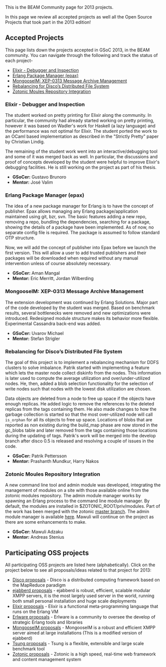 This is the BEAM Community page for 2013 projects.

In this page we review all accepted projects as well all the Open Source Projects that took part in the 2013 edition!

## Accepted Projects

This page lists down the projects accepted in GSoC 2013, in the BEAM community. You can navigate through the following and track the status of each project-

* [Elixir - Debugger and Inspection](#elixir---debugger-and-inspection)
* [Erlang Package Manager (epax)](#erlang-package-manager-epax)
* [MongooseIM: XEP-0313 Message Archive Management](#mongooseim-xep-0313-message-archive-management)
* [Rebalancing for Disco’s Distributed File System](#rebalancing-for-discos-distributed-file-system)
* [Zotonic Moules Repository Integration](#zotonic-moules-repository-integration)

### Elixir - Debugger and Inspection

The student worked on pretty printing for Elixir along the community. In particular, the community had already started working on pretty printing, however it was based on Wadler's work for Haskell (a lazy language) and the performance was not optimal for Elixir. The student ported the work to an OCaml based implementation as described in the "Strictly Pretty" paper by Christian Lindig.

The remaining of the student work went into an interactive/debugging tool and some of it was merged back as well. In particular, the discussions and proof of concepts developed by the student were helpful to improve Elixir's debugging facilities. He is still working on the project as part of his thesis.

* **GSoCer:** Gustavo Brunoro
* **Mentor:** José Valim

### Erlang Package Manager (epax)

The idea of a new package manager for Erlang is to have the concept of publisher. Epax allows managing any Erlang package/application maintained using git, bzr, svn. The basic features adding a new repo, removing a repo, bundling the dependencies, searching for a package, showing the details of a package have been implemented. As of now, no separate config file is required. The package is assumed to follow standard OTP structure.

Now, we will add the concept of publisher into Epax before we launch the first version. This will allow a user to add trusted publishers and their packages will be downloaded when required without any manual intervention unless of course absolutely necessary.

* **GSoCer:** Aman Mangal
* **Mentor:** Eric Merritt, Jordan Wilberding

### MongooseIM: XEP-0313 Message Archive Management

The extension development was continued by Erlang Solutions. Major part of the code developed by the student was merged. Based on benchmark results, several bottlenecks were removed and new optimizations were introduced. Redesigned module structure makes its behavior more flexible. Experimental Cassandra back-end was added.

* **GSoCer:** Uvarov Michael
* **Mentor:** Stefan Strigler

### Rebalancing for Disco’s Distributed File System

The goal of this project is to implement a rebalancing mechanism for DDFS clusters to solve imbalance. Patrik started with implementing a feature which lets the master node collect diskinfo from the nodes. This information is later used to compute the average utilization and over/under-utilized nodes. He, then, added a blob selection functionality for the selection of write nodes such that nodes with the lowest disk utilization are chosen.

Data objects are deleted from a node to free up space if the objects have enough replicas. He added logic to remove the references to the deleted replicas from the tags containing them. He also made changes to how the garbage collection is started so that the most over-utilized node will call `is_orphan` for all its objects to free up space. Locations of blobs that are reported as non existing during the build_map phase are now stored in the gc_blobs table and later removed from the tags containing those locations during the updating of tags. Patrik's work will be merged into the develop branch after disco 0.5 is released and resolving a couple of issues in the code.

* **GSoCer:** Patrik Pettersson
* **Mentor:** Prashanth Mundkur, Harry Nakos

### Zotonic Moules Repository Integration

A new command line tool and admin module was developed, integrating the management of modules on a site with those available online from the zotonic modules repository. The admin module manager works by spawning an Erlang process to the command line module manager. By default, the modules are installed in $ZOTONIC_ROOT/priv/modules. Part of the work has been merged with the zotonic [master branch](https://github.com/zotonic/zotonic/commit/5675a76e47a4480aa87045354e0ffcd95244cab6). The admin module manager is available [here](https://github.com/mawuli-ypa/mod_zmm). Mawuli will continue on the project as there are some enhancements to make.

* **GSoCer:** Mawuli Adzaku
* **Mentor:** Andreas Stenius

## Participating OSS projects

All participating OSS projects are listed here (alphabetically). Click on the project below to see all proposals/ideas related to that project for 2013:

* [Disco proposals](/2013/Project:-Disco.md) - Disco is a distributed computing framework based on the MapReduce paradigm
* [ejabberd proposals](/2013/Project:-ejabberd.md) - ejabberd is robust, efficient, scalable modular XMPP servers, it is the most largely used server in the world, running both small personal installation and huge scale deployments
* [Elixir proposals](/2013/Project:-Elixir.md) - Elixir is a functional meta-programming language that runs on the Erlang VM
* [Erlware proposals](/2013/Project:-Erlware.md) - Erlware is a community to oversee the develop of strategic Erlang tools and libraries
* [MongooseIM proposals](/2013/Project:-MongooseIM.md) - MongooseIM is a robust and efficient XMPP server aimed at large installations (This is a modified version of ejabberd)
* [Tsung proposals](/2013/Project:-Tsung.md) - Tsung is a flexible, extensible and large scale benchmark tool
* [Zotonic proposals](/2013/Project:-Zotonic.md) - Zotonic is a high speed, real-time web framework and content management system

